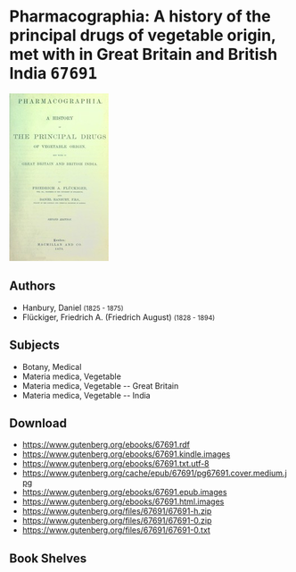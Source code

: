 # Pharmacographia: A history of the principal drugs of vegetable origin, met with in Great Britain and British India <kbd>67691</kbd>

![](./cover.medium.jpg "")

## Authors


 - Hanbury, Daniel <small>(1825 - 1875)</small>
 - Flückiger, Friedrich A. (Friedrich August) <small>(1828 - 1894)</small>

## Subjects


 - Botany, Medical
 - Materia medica, Vegetable
 - Materia medica, Vegetable -- Great Britain
 - Materia medica, Vegetable -- India

## Download


 - https://www.gutenberg.org/ebooks/67691.rdf
 - https://www.gutenberg.org/ebooks/67691.kindle.images
 - https://www.gutenberg.org/ebooks/67691.txt.utf-8
 - https://www.gutenberg.org/cache/epub/67691/pg67691.cover.medium.jpg
 - https://www.gutenberg.org/ebooks/67691.epub.images
 - https://www.gutenberg.org/ebooks/67691.html.images
 - https://www.gutenberg.org/files/67691/67691-h.zip
 - https://www.gutenberg.org/files/67691/67691-0.zip
 - https://www.gutenberg.org/files/67691/67691-0.txt

## Book Shelves


